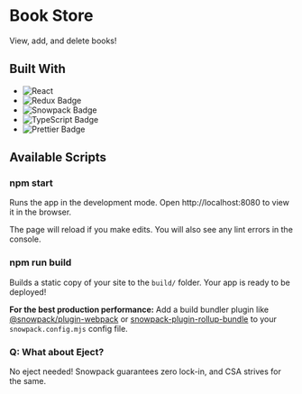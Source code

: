 # Book Store

View, add, and delete books!

## Built With

* ![React](https://img.shields.io/badge/React-20232A?style=for-the-badge&logo=react&logoColor=61DAFB)
* ![Redux Badge](https://img.shields.io/badge/Redux-764ABC?logo=redux&logoColor=fff&style=flat)
* ![Snowpack Badge](https://img.shields.io/badge/Snowpack-2E5E82?logo=snowpack&logoColor=fff&style=flat)
* ![TypeScript Badge](https://img.shields.io/badge/TypeScript-3178C6?logo=typescript&logoColor=fff&style=flat)
* ![Prettier Badge](https://img.shields.io/badge/Prettier-F7B93E?logo=prettier&logoColor=fff&style=flat)

## Available Scripts

### npm start

Runs the app in the development mode.
Open http://localhost:8080 to view it in the browser.

The page will reload if you make edits.
You will also see any lint errors in the console.

### npm run build

Builds a static copy of your site to the `build/` folder.
Your app is ready to be deployed!

**For the best production performance:** Add a build bundler plugin like [@snowpack/plugin-webpack](https://github.com/snowpackjs/snowpack/tree/main/plugins/plugin-webpack) or [snowpack-plugin-rollup-bundle](https://github.com/ParamagicDev/snowpack-plugin-rollup-bundle) to your `snowpack.config.mjs` config file.

### Q: What about Eject?

No eject needed! Snowpack guarantees zero lock-in, and CSA strives for the same.
